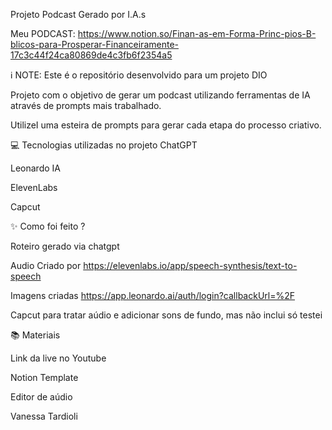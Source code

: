 Projeto Podcast Gerado por I.A.s


Meu PODCAST: https://www.notion.so/Finan-as-em-Forma-Princ-pios-B-blicos-para-Prosperar-Financeiramente-17c3c44f24ca80869de4c3fb6f2354a5



ℹ️ NOTE: Este é o repositório desenvolvido para um projeto DIO

Projeto com o objetivo de gerar um podcast utilizando ferramentas de IA através de prompts mais trabalhado.

UtilizeI uma esteira de prompts para gerar cada etapa do processo criativo.


💻 Tecnologias utilizadas no projeto
ChatGPT

Leonardo IA

ElevenLabs

Capcut

✨ Como foi feito ?

Roteiro gerado via chatgpt

Audio Criado por https://elevenlabs.io/app/speech-synthesis/text-to-speech

Imagens criadas https://app.leonardo.ai/auth/login?callbackUrl=%2F

Capcut para tratar aúdio e adicionar sons de fundo, mas não inclui só testei


📚 Materiais

Link da live no Youtube

Notion Template

Editor de aúdio



   Vanessa Tardioli 
  






